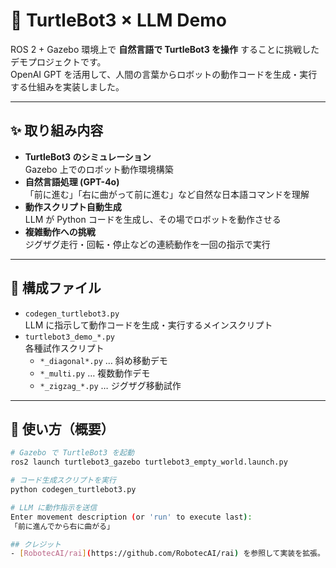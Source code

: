 # 🤖 TurtleBot3 × LLM Demo

ROS 2 + Gazebo 環境上で **自然言語で TurtleBot3 を操作** することに挑戦したデモプロジェクトです。  
OpenAI GPT を活用して、人間の言葉からロボットの動作コードを生成・実行する仕組みを実装しました。

---

## ✨ 取り組み内容
- **TurtleBot3 のシミュレーション**  
  Gazebo 上でのロボット動作環境構築
- **自然言語処理 (GPT-4o)**  
  「前に進む」「右に曲がって前に進む」など自然な日本語コマンドを理解
- **動作スクリプト自動生成**  
  LLM が Python コードを生成し、その場でロボットを動作させる
- **複雑動作への挑戦**  
  ジグザグ走行・回転・停止などの連続動作を一回の指示で実行

---

## 📂 構成ファイル
- `codegen_turtlebot3.py`  
  LLM に指示して動作コードを生成・実行するメインスクリプト
- `turtlebot3_demo_*.py`  
  各種試作スクリプト  
  - `*_diagonal*.py` … 斜め移動デモ  
  - `*_multi.py` … 複数動作デモ  
  - `*_zigzag_*.py` … ジグザグ移動試作

---

## 🚀 使い方（概要）
```bash
# Gazebo で TurtleBot3 を起動
ros2 launch turtlebot3_gazebo turtlebot3_empty_world.launch.py

# コード生成スクリプトを実行
python codegen_turtlebot3.py

# LLM に動作指示を送信
Enter movement description (or 'run' to execute last):
「前に進んでから右に曲がる」

## クレジット
- [RobotecAI/rai](https://github.com/RobotecAI/rai) を参照して実装を拡張。
